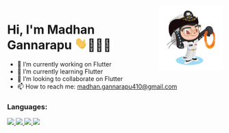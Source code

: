  <img align ="right" src = "https://raw.githubusercontent.com/madhangannarapu/madhangannarapu/master/assets/gitUser.jpg" width="150" height="150">
 
 # Hi, I'm Madhan Gannarapu <img src="https://raw.githubusercontent.com/madhangannarapu/madhangannarapu/master/assets/wave.gif" width="30px">👨🏻‍💻
 

- 🔭 I’m currently working on Flutter
- 🌱 I’m currently learning Flutter
- 👯 I’m looking to collaborate on Flutter
- 📫 How to reach me: madhan.gannarapu410@gmail.com

### Languages:
<p>
 <a href="https://flutter.dev/"  target="_blank">
    <img src="https://img.shields.io/badge/Flutter-blue?style=flat&logo=Flutter">
  </a>
   <a href="https://angular.io/" target="_blank">
    <img src="https://img.shields.io/badge/Angular-red?style=flat&logo=Angular">
  </a> 
  <a href="https://nodejs.org/en/" target="_blank">
    <img src="https://img.shields.io/badge/Node.js-green?style=flat&logo=Node.js&logoColor=white">
  </a> 
  <a href="https://www.postgresql.org/" target="_blank">
    <img src="https://img.shields.io/badge/PostgreSQL-blue?style=flat&logo=Postgresql">
  </a>
</p>
